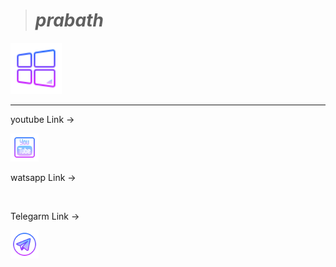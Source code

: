 > # _***prabath***_
<div align="left"><a href= "
template=">
<img src="icons8_windows_10_64.png" width="82" ></a></div>



***
youtube Link -><div align="left"><a href= "
template=">
<img src="icons8_youtube_squared_64.png" width="45" ></a></div>


watsapp Link ->  <div align="left"><a href= "
template=">
<img src=" " width="64" ></a></div>


Telegarm Link -><div align="left"><a href= "
template=">
<img src="telegram_app_64px.png" width="45" ></a></div>

